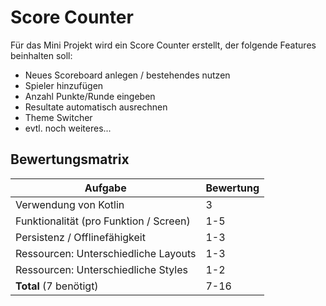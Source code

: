 # Score Counter

Für das Mini Projekt wird ein Score Counter erstellt, der folgende Features beinhalten soll:

- Neues Scoreboard anlegen / bestehendes nutzen
- Spieler hinzufügen
- Anzahl Punkte/Runde eingeben
- Resultate automatisch ausrechnen
- Theme Switcher
- evtl. noch weiteres...

## Bewertungsmatrix

| Aufgabe                                | Bewertung |
| -------------------------------------- | --------- |
| Verwendung von Kotlin                  | 3         |
| Funktionalität (pro Funktion / Screen) | 1-5       |
| Persistenz / Offlinefähigkeit          | 1-3       |
| Ressourcen: Unterschiedliche Layouts   | 1-3       |
| Ressourcen: Unterschiedliche Styles    | 1-2       |
| **Total** (7 benötigt)                 | 7-16      |
